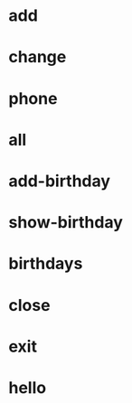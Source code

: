 # add <name> <phone>

# change <name> <phone>

# phone <name>

# all

# add-birthday <name> <date>

# show-birthday <name>

# birthdays

# close

# exit

# hello

